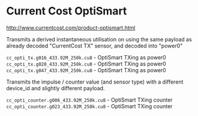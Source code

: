 # Current Cost OptiSmart

http://www.currentcost.com/product-optismart.html

Transmits a derived instantaneous utilisation on using the same payload as 
already decoded "CurrentCost TX" sensor, and decoded into "power0"

`cc_opti_tx.g016_433.92M_250k.cu8` - OptiSmart TXing as power0
`cc_opti_tx.g020_433.92M_250k.cu8` - OptiSmart TXing as power0
`cc_opti_tx.g047_433.92M_250k.cu8` - OptiSmart TXing as power0

Transmits the impulse / counter value (and sensor type) with a different 
device_id and slightly different payload.

`cc_opti_counter.g006_433.92M_250k.cu8` - OptiSmart TXing counter
`cc_opti_counter.g023_433.92M_250k.cu8` - OptiSmart TXing counter

